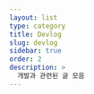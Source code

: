 ```yaml
---
layout: list
type: category
title: Devlog
slug: devlog
sidebar: true
order: 2
description: >
  개발과 관련된 글 모음
---
```

